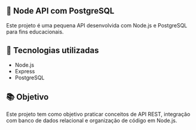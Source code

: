 ## 📘 Node API com PostgreSQL

Este projeto é uma pequena API desenvolvida com Node.js e PostgreSQL para fins educacionais.

## 🚀 Tecnologias utilizadas

- Node.js
- Express
- PostgreSQL

## 📚 Objetivo

Este projeto tem como objetivo praticar conceitos de API REST, integração com banco de dados relacional e organização de código em Node.js.
